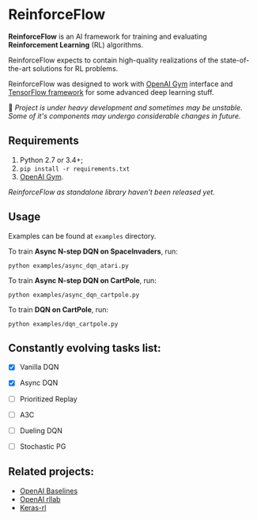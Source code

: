 # ReinforceFlow

**ReinforceFlow** is an AI framework for training and evaluating **Reinforcement Learning** (RL) algorithms.

ReinforceFlow expects to contain high-quality realizations of the state-of-the-art solutions for RL problems.

ReinforceFlow was designed to work with [OpenAI Gym](https://gym.openai.com/) interface and [TensorFlow framework](https://www.tensorflow.org/) for some advanced deep learning stuff.

:construction: *Project is under heavy development and sometimes may be unstable. Some of it's components may undergo considerable changes in future.*

## Requirements
  1. Python 2.7 or 3.4+;
  2. `pip install -r requirements.txt`
  3. [OpenAI Gym](https://gym.openai.com/).
  
*ReinforceFlow as standalone library haven't been released yet.*

## Usage
Examples can be found at `examples` directory.

To train **Async N-step DQN on SpaceInvaders**, run:
```
python examples/async_dqn_atari.py
```

To train **Async N-step DQN on CartPole**, run:
```
python examples/async_dqn_cartpole.py
```

To train **DQN on CartPole**, run:
```
python examples/dqn_cartpole.py
```


## Constantly evolving tasks list:
  - [x] Vanilla DQN
  - [x] Async DQN
  - [ ] Prioritized Replay
  - [ ] A3C
  - [ ] Dueling DQN
  - [ ] Stochastic PG


## Related projects:
  - [OpenAI Baselines](https://github.com/openai/baselines)
  - [OpenAI rllab](https://github.com/openai/rllab)
  - [Keras-rl](https://github.com/matthiasplappert/keras-rl)
